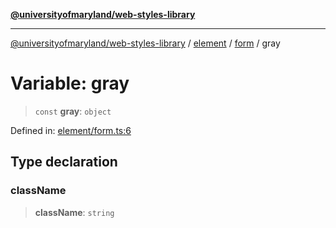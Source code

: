 [**@universityofmaryland/web-styles-library**](../../../../README.md)

***

[@universityofmaryland/web-styles-library](../../../../README.md) / [element](../../../README.md) / [form](../README.md) / gray

# Variable: gray

> `const` **gray**: `object`

Defined in: [element/form.ts:6](https://github.com/UMD-Digital/design-system/blob/7fa144f196ef5f0ef2b372670136735f5a5c9236/packages/styles/source/element/form.ts#L6)

## Type declaration

### className

> **className**: `string`
